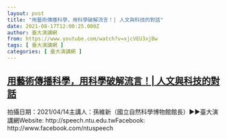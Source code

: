 ```yaml
---
layout: post
title: "用藝術傳播科學，用科學破解流言！| 人文與科技的對話"
date: 2021-08-17T12:00:25.000Z
author: 臺大演講網
from: https://www.youtube.com/watch?v=xjcVEU3xjBw
tags: [ 臺大演講網 ]
categories: [ 臺大演講網 ]
---
```

<!--1629201625000-->
[用藝術傳播科學，用科學破解流言！| 人文與科技的對話](https://www.youtube.com/watch?v=xjcVEU3xjBw)
------

<div>
拍攝日期：2021/04/14主講人：孫維新（國立自然科學博物館館長）►►臺大演講網Website: http://speech.ntu.edu.twFacebook: http://www.facebook.com/ntuspeech
</div>
